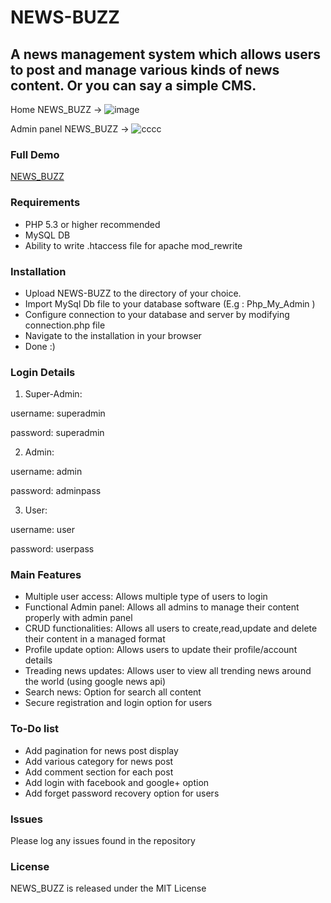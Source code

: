 # NEWS-BUZZ
## A news management system  which allows users to post and manage various kinds of news content. Or you can say a simple CMS. 

Home NEWS_BUZZ ->
![image](https://user-images.githubusercontent.com/16975766/27910827-664a01b6-6274-11e7-9a62-b0b1edbe9dee.png)



Admin panel NEWS_BUZZ ->
![cccc](https://user-images.githubusercontent.com/16975766/27910939-eb3d0c38-6274-11e7-8ec3-bf6a9bbfc49f.png)


### Full Demo
[NEWS_BUZZ](http://www.youtube.com)

### Requirements 

- PHP 5.3 or higher recommended 
- MySQL DB
- Ability to write .htaccess file for apache mod_rewrite

### Installation
- Upload NEWS-BUZZ to the directory of your choice.
- Import MySql Db file to your database software (E.g : Php_My_Admin )
- Configure connection to your database and server by modifying connection.php file
- Navigate to the installation in your browser
- Done :)

### Login Details
1. Super-Admin:

username: superadmin

password: superadmin

2. Admin:

username: admin

password: adminpass

3. User:

username: user

password: userpass

### Main Features

- Multiple user access:  Allows multiple type of users to login 
- Functional Admin panel:  Allows all admins to manage their content properly with admin panel 
- CRUD functionalities:  Allows all users to create,read,update and delete their content in a managed format 
- Profile update option:  Allows users to update their profile/account details  
- Treading news updates:  Allows user to view all trending news around the world (using google news api) 
- Search news:  Option for search all content 
- Secure registration and login option for users

### To-Do  list
- Add pagination for news post display
- Add various category for news post
- Add comment section for each post
- Add login with facebook and google+ option
- Add forget password recovery option for users

### Issues

Please log any issues found in the repository 

### License
NEWS_BUZZ is released under the MIT License
